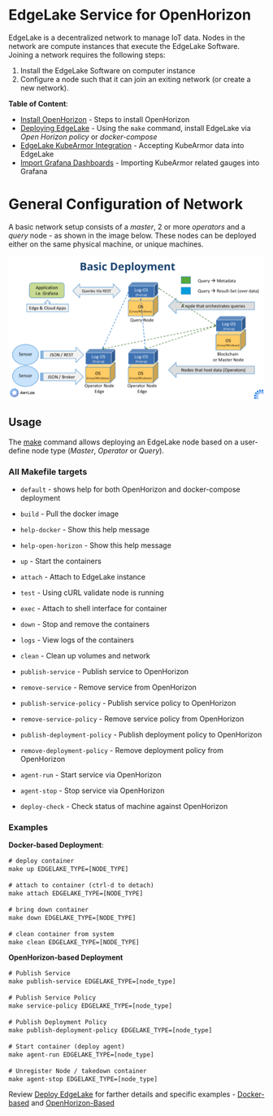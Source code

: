 # EdgeLake Service for  OpenHorizon

EdgeLake is a decentralized network to manage IoT data. Nodes in the network are compute instances that execute the EdgeLake 
Software. Joining a network requires the following steps:
1. Install the EdgeLake Software on computer instance
2. Configure a node such that it can join an exiting network (or create a new network).


**Table of Content**:
* [Install OpenHorizon](Documentation/OpenHorizon_install.md) - Steps to install OpenHorizon
* [Deploying EdgeLake](Documentation/Deploy_EdgeLake.md) - Using the `make` command, install EdgeLake via _Open Horizon policy_ or _docker-compose_
* [EdgeLake KubeArmor Integration](Documentation/EdgeLake_KubeArmor_integration.md) - Accepting KubeArmor data into EdgeLake
* [Import Grafana Dashboards](Documentation/Import_Grafana_Dashboards.md) - Importing KubeArmor related gauges into Grafana 

# General Configuration of Network

A basic network setup consists of a _master_, 2 or more _operators_  and a _query_ node - as shown in the image below. These nodes 
can be deployed either on the same physical machine, or unique machines.

![Demo Diagram](imgs/deployment_diagram.png)


## Usage

The [make](Makefile) command allows deploying an EdgeLake node based on a user-define node type (_Master_, _Operator_ or _Query_).

### All Makefile targets

* `default` - shows help for both OpenHorizon and docker-compose deployment
* `build` - Pull the docker image 
* `help-docker` - Show this help message
* `help-open-horizon` - Show this help message

* `up` - Start the containers 
* `attach` - Attach to EdgeLake instance 
* `test` - Using cURL validate node is running 
* `exec` - Attach to shell interface for container 
* `down` - Stop and remove the containers 
* `logs` - View logs of the containers 
* `clean` - Clean up volumes and network

* `publish-service` - Publish service to OpenHorizon 
* `remove-service` - Remove service from OpenHorizon 
* `publish-service-policy` - Publish service policy to OpenHorizon 
* `remove-service-policy` - Remove service policy from OpenHorizon 
* `publish-deployment-policy` - Publish deployment policy to OpenHorizon 
* `remove-deployment-policy` - Remove deployment policy from OpenHorizon 
* `agent-run` - Start service via OpenHorizon 
* `agent-stop` - Stop service via OpenHorizon 
* `deploy-check` - Check status of machine against OpenHorizon 

### Examples 

**Docker-based Deployment**:
```shell
# deploy container 
make up EDGELAKE_TYPE=[NODE_TYPE]

# attach to container (ctrl-d to detach) 
make attach EDGELAKE_TYPE=[NODE_TYPE]

# bring down container
make down EDGELAKE_TYPE=[NODE_TYPE]

# clean container from system
make clean EDGELAKE_TYPE=[NODE_TYPE]
```

**OpenHorizon-based Deployment**
```shell
# Publish Service 
make publish-service EDGELAKE_TYPE=[node_type]

# Publish Service Policy 
make service-policy EDGELAKE_TYPE=[node_type]

# Publish Deployment Policy 
make publish-deployment-policy EDGELAKE_TYPE=[node_type]

# Start container (deploy agent) 
make agent-run EDGELAKE_TYPE=[node_type]

# Unregister Node / takedown container 
make agent-stop EDGELAKE_TYPE=[node_type]
```

Review [Deploy EdgeLake](Documentation/Deploy_EdgeLake.md) for farther details and specific examples - 
[Docker-based](Documentation/Deploy_EdgeLake.md#makefile-commands-for-docker-deployment-) and 
[OpenHorizon-Based](Documentation/Deploy_EdgeLake.md#makefile-commands-for-openhorizon-deployment-)
 